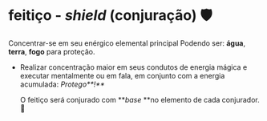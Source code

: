 # feitiço - _shield_ (conjuração) :shield:

Concentrar-se em seu enérgico elemental principal
Podendo ser: **água**, **terra**, **fogo** para proteção. 



- Realizar concentração maior em seus condutos de energia mágica e executar mentalmente ou em fala, em conjunto com a energia acumulada: _Protego**!**_

  O feitiço será conjurado com **_base_ **no elemento de cada conjurador.
  :electric_plug:



